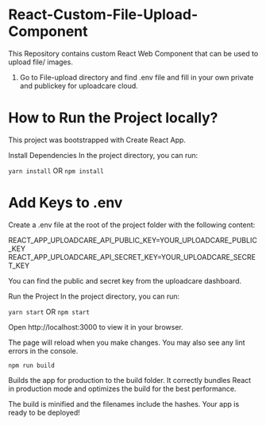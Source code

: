 # React-Custom-File-Upload-Component
This Repository contains custom React Web Component that can be used to upload file/ images.

1. Go to File-upload directory and find .env file and fill in your own private and publickey for uploadcare cloud.
# How to Run the Project locally?
This project was bootstrapped with Create React App.

Install Dependencies
In the project directory, you can run:

`yarn install`
OR
`npm install`

# Add Keys to .env
Create a .env file at the root of the project folder with the following content:

REACT_APP_UPLOADCARE_API_PUBLIC_KEY=YOUR_UPLOADCARE_PUBLIC_KEY
REACT_APP_UPLOADCARE_API_SECRET_KEY=YOUR_UPLOADCARE_SECRET_KEY

You can find the public and secret key from the uploadcare dashboard.

Run the Project
In the project directory, you can run:

`yarn start`
OR
`npm start`

Open http://localhost:3000 to view it in your browser.

The page will reload when you make changes.
You may also see any lint errors in the console.

`npm run build`

Builds the app for production to the build folder.
It correctly bundles React in production mode and optimizes the build for the best performance.

The build is minified and the filenames include the hashes.
Your app is ready to be deployed!
